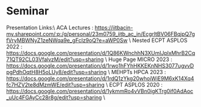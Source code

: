 # Seminar
Presentation Links:\\
ACA Lectures : https://iitbacin-my.sharepoint.com/:p:/g/personal/23m0759_iitb_ac_in/EcgrltBV06FBqjpQ7gfVryMBWNyZ1zeNWqa9e_gFcIz9oQ?e=aWP0Sw \\
Nested ECPT ASPLOS 2022 : https://docs.google.com/presentation/d/1Q86KWnchhN3XUmIJplxMhrB2Cq71QT92CL03VfalvzM/edit?usp=sharing \\
Huge Page MICRO 2023 : https://docs.google.com/presentation/d/1rwo1hFYhHKKEKnNHS3077ugvvDpgPdhOqtH8H5oLUy8/edit?usp=sharing \\
MEHPTs HPCA 2023 : https://docs.google.com/presentation/d/1rdQ1zYkg20whoiWiE9M6xK14Xq4fc7HZV2te8dMzmWE/edit?usp=sharing \\
ECPT ASPLOS 2020 : https://docs.google.com/presentation/d/1ykmmRo4vVBn0igKTrg0if0AdAoc_uUc4FGAyCc28r8g/edit?usp=sharing \\
